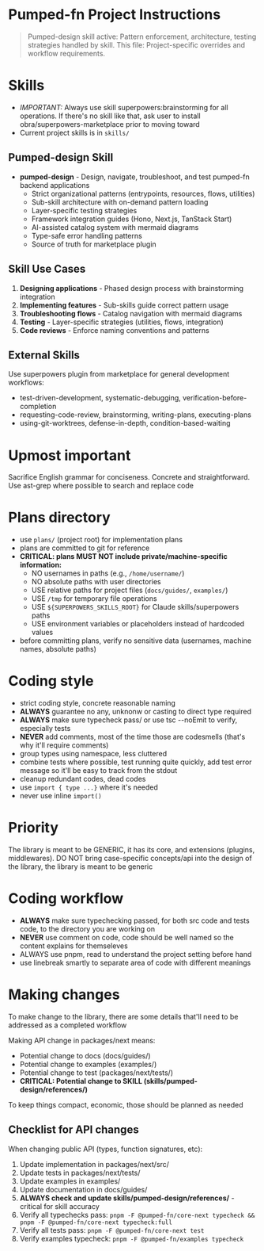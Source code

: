 # Pumped-fn Project Instructions

> Pumped-design skill active: Pattern enforcement, architecture, testing strategies handled by skill.
> This file: Project-specific overrides and workflow requirements.

# Skills

- _IMPORTANT:_ Always use skill superpowers:brainstorming for all operations. If there's no skill like that, ask user to install obra/superpowers-marketplace prior to moving toward
- Current project skills is in `skills/`

## Pumped-design Skill

- **pumped-design** - Design, navigate, troubleshoot, and test pumped-fn backend applications
  - Strict organizational patterns (entrypoints, resources, flows, utilities)
  - Sub-skill architecture with on-demand pattern loading
  - Layer-specific testing strategies
  - Framework integration guides (Hono, Next.js, TanStack Start)
  - AI-assisted catalog system with mermaid diagrams
  - Type-safe error handling patterns
  - Source of truth for marketplace plugin

## Skill Use Cases

1. **Designing applications** - Phased design process with brainstorming integration
2. **Implementing features** - Sub-skills guide correct pattern usage
3. **Troubleshooting flows** - Catalog navigation with mermaid diagrams
4. **Testing** - Layer-specific strategies (utilities, flows, integration)
5. **Code reviews** - Enforce naming conventions and patterns

## External Skills

Use superpowers plugin from marketplace for general development workflows:

- test-driven-development, systematic-debugging, verification-before-completion
- requesting-code-review, brainstorming, writing-plans, executing-plans
- using-git-worktrees, defense-in-depth, condition-based-waiting

# Upmost important

Sacrifice English grammar for conciseness. Concrete and straightforward.
Use ast-grep where possible to search and replace code

# Plans directory

- use `plans/` (project root) for implementation plans
- plans are committed to git for reference
- **CRITICAL: plans MUST NOT include private/machine-specific information:**
  - NO usernames in paths (e.g., `/home/username/`)
  - NO absolute paths with user directories
  - USE relative paths for project files (`docs/guides/`, `examples/`)
  - USE `/tmp` for temporary file operations
  - USE `${SUPERPOWERS_SKILLS_ROOT}` for Claude skills/superpowers paths
  - USE environment variables or placeholders instead of hardcoded values
- before committing plans, verify no sensitive data (usernames, machine names, absolute paths)

# Coding style

- strict coding style, concrete reasonable naming
- **ALWAYS** guarantee no any, unknonw or casting to direct type required
- **ALWAYS** make sure typecheck pass/ or use tsc --noEmit to verify, especially tests
- **NEVER** add comments, most of the time those are codesmells (that's why it'll require comments)
- group types using namespace, less cluttered
- combine tests where possible, test running quite quickly, add test error message so it'll be easy to track from the stdout
- cleanup redundant codes, dead codes
- use `import { type ...}` where it's needed
- never use inline `import()`

# Priority

The library is meant to be GENERIC, it has its core, and extensions (plugins, middlewares). DO NOT bring case-specific concepts/api into the design of the library, the library is meant to be generic

# Coding workflow

- **ALWAYS** make sure typechecking passed, for both src code and tests code, to the directory you are working on
- **NEVER** use comment on code, code should be well named so the content explains for themseleves
- ALWAYS use pnpm, read to understand the project setting before hand
- use linebreak smartly to separate area of code with different meanings

# Making changes

To make change to the library, there are some details that'll need to be addressed as a completed workflow

Making API change in packages/next means:

- Potential change to docs (docs/guides/)
- Potential change to examples (examples/)
- Potential change to test (packages/next/tests/)
- **CRITICAL: Potential change to SKILL (skills/pumped-design/references/)**

To keep things compact, economic, those should be planned as needed

## Checklist for API changes

When changing public API (types, function signatures, etc):

1. Update implementation in packages/next/src/
2. Update tests in packages/next/tests/
3. Update examples in examples/
4. Update documentation in docs/guides/
5. **ALWAYS check and update skills/pumped-design/references/** - critical for skill accuracy
6. Verify all typechecks pass: `pnpm -F @pumped-fn/core-next typecheck && pnpm -F @pumped-fn/core-next typecheck:full`
7. Verify all tests pass: `pnpm -F @pumped-fn/core-next test`
8. Verify examples typecheck: `pnpm -F @pumped-fn/examples typecheck`
